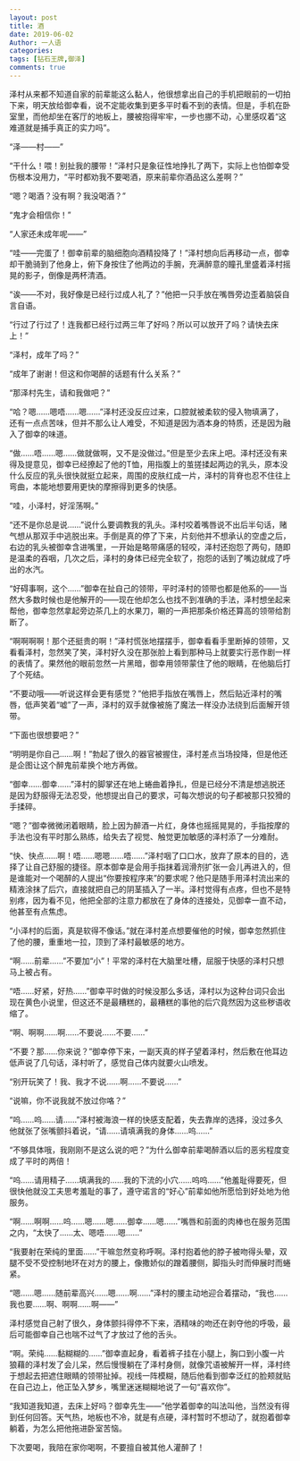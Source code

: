 ```yaml
---
layout: post
title: 酒
date: 2019-06-02
Author: 一人语
categories: 
tags: [钻石王牌,御泽]
comments: true
---
```

泽村从来都不知道自家的前辈能这么黏人，他很想拿出自己的手机把眼前的一切拍下来，明天放给御幸看，说不定能收集到更多平时看不到的表情。但是，手机在卧室里，而他却坐在客厅的地板上，腰被抱得牢牢，一步也挪不动，心里感叹着“这难道就是捕手真正的实力吗”。

“泽——村——”

“干什么！喂！别扯我的腰带！”泽村只是象征性地挣扎了两下，实际上也怕御幸受伤根本没用力，“平时都劝我不要喝酒，原来前辈你酒品这么差啊？”

“嗯？喝酒？没有啊？我没喝酒？”

“鬼才会相信你！”

“人家还未成年呢——”

“哇——完蛋了！御幸前辈的脑细胞向酒精投降了！”泽村想向后再移动一点，御幸却干脆骑到了他身上，俯下身按住了他两边的手腕，充满醉意的瞳孔里盛着泽村摇晃的影子，倒像是两杯清酒。

“诶——不对，我好像是已经行过成人礼了？”他把一只手放在嘴唇旁边歪着脑袋自言自语。

“行过了行过了！连我都已经行过两三年了好吗？所以可以放开了吗？请快去床上！”

“泽村，成年了吗？”

“成年了谢谢！但这和你喝醉的话题有什么关系？”

“那泽村先生，请和我做吧？”

“哈？嗯……嗯唔……嗯……”泽村还没反应过来，口腔就被柔软的侵入物填满了，还有一点点苦味，但并不那么让人难受，不知道是因为酒本身的特质，还是因为融入了御幸的味道。

“做……唔……嗯……做就做啊，又不是没做过。”但是至少去床上吧。泽村还没有来得及提意见，御幸已经撩起了他的T恤，用指腹上的茧搓揉起两边的乳头，原本没什么反应的乳头很快就挺立起来，周围的皮肤红成一片，泽村的背脊也忍不住往上弯曲，本能地想要用更快的摩擦得到更多的快感。

“哇，小泽村，好淫荡啊。”

“还不是你总是说……”说什么要调教我的乳头。泽村咬着嘴唇说不出后半句话，赌气想从那双手中逃脱出来。手倒是真的停了下来，片刻他并不想承认的空虚之后，右边的乳头被御幸含进嘴里，一开始是略带痛感的轻咬，泽村还抱怨了两句，随即是温柔的吞咽，几次之后，泽村的身体已经完全软了，抱怨的话到了嘴边就成了呼出的水汽。

“好碍事啊，这个……”御幸在扯自己的领带，平时泽村的领带也都是他系的——当然大多数时候也是他解开的——现在他却怎么也找不到准确的手法，泽村想坐起来帮他，御幸忽然拿起旁边茶几上的水果刀，唰的一声把那条价格还算高的领带给割断了。

“啊啊啊啊！那个还挺贵的啊！”泽村慌张地摆摆手，御幸看看手里断掉的领带，又看看泽村，忽然笑了笑，泽村好久没在那张脸上看到那种马上就要实行恶作剧一样的表情了。果然他的眼前忽然一片黑暗，御幸用领带蒙住了他的眼睛，在他脑后打了个死结。

“不要动哦——听说这样会更有感觉？”他把手指放在嘴唇上，然后贴近泽村的嘴唇，低声笑着“嘘”了一声，泽村的双手就像被施了魔法一样没办法绕到后面解开领带。

“下面也很想要吧？”

“明明是你自己……啊！”勃起了很久的器官被握住，泽村差点当场投降，但是他还是企图让这个醉鬼前辈换个地方再做。

“御幸……御幸……”泽村的脚掌还在地上蜷曲着挣扎，但是已经分不清是想逃脱还是因为舒服得无法忍受，他想提出自己的要求，可每次想说的句子都被那只狡猾的手揉碎。

“嗯？”御幸微微闭着眼睛，脸上因为醉酒一片红，身体也摇摇晃晃的，手指按摩的手法也没有平时那么熟练，给失去了视觉、触觉更加敏感的泽村添了一分难耐。

“快、快点……啊！唔……嗯嗯……唔……”泽村咽了口口水，放弃了原本的目的，选择了让自己舒服的捷径。原本御幸是会用手指抹着润滑剂扩张一会儿再进入的，但是谁能对一个喝醉的人提出“你要按程序来”的要求呢？他只是随手用泽村流出来的精液涂抹了后穴，直接就把自己的阴茎插入了一半。泽村觉得有点疼，但也不是特别疼，因为看不见，他把全部的注意力都放在了身体的连接处，见御幸一直不动，他甚至有点焦虑。

“小泽村的后面，真是软得不像话。”就在泽村差点想要催他的时候，御幸忽然抓住了他的腰，重重地一拉，顶到了泽村最敏感的地方。

“啊……前辈……”不要加“小”！平常的泽村在大脑里吐槽，屈服于快感的泽村只想马上被占有。

“唔……好紧，好热……”御幸平时做的时候没那么多话，泽村以为这种台词只会出现在黄色小说里，但这还不是最糟糕的，最糟糕的事他的后穴竟然因为这些秽语收缩了。

“啊、啊啊……啊……不要说……不要……”

“不要？那……你来说？”御幸停下来，一副天真的样子望着泽村，然后敷在他耳边低声说了几句话，泽村听了，感觉自己体内就要火山喷发。

“别开玩笑了！我、我才不说……啊……不要说……”

“说嘛，你不说我就不放过你咯？”

“呜……呜……请……”泽村被海浪一样的快感支配着，失去靠岸的选择，没过多久他就张了张嘴颤抖着说，“请……请填满我的身体……呜……”

“不够具体哦，我刚刚不是这么说的吧？”为什么御幸前辈喝醉酒以后的恶劣程度变成了平时的两倍！

“呜……请用精子……填满我的……我的下流的小穴……呜呜……”他羞耻得要死，但很快他就没工夫思考羞耻的事了，遵守诺言的“好心”前辈如他所愿恰到好处地为他服务。

“啊……啊啊……呜……嗯……嗯……御幸……嗯……”嘴唇和前面的肉棒也在服务范围之内，“太快了……太、嗯唔……嗯……”

“我要射在荣纯的里面……”干嘛忽然变称呼啊。泽村抱着他的脖子被吻得头晕，双腿不受不受控制地环在对方的腰上，像撒娇似的蹭着腰侧，脚指头时而伸展时而蜷紧。

“嗯……嗯……随前辈高兴……嗯……啊……”泽村的腰主动地迎合着摆动，“我也……我也要……啊、啊啊……啊——”

泽村感觉自己射了很久，身体颤抖得停不下来，酒精味的吻还在剥夺他的呼吸，最后可能御幸自己也喘不过气了才放过了他的舌头。

“啊。荣纯……黏糊糊的……”御幸直起身，看着裤子挂在小腿上，胸口到小腹一片狼藉的泽村发了会儿呆，然后慢慢躺在了泽村身侧，就像咒语被解开一样，泽村终于想起去把遮住眼睛的领带扯掉。视线一阵模糊，随后他看到御幸泛红的脸颊就贴在自己边上，他正坠入梦乡，嘴里迷迷糊糊地说了一句“喜欢你”。

“我知道我知道，去床上好吗？御幸先生——”他学着御幸的叫法叫他，当然没有得到任何回答。天气热，地板也不冷，就是有点硬，泽村暂时不想动了，就抱着御幸躺着，为怎么把他拖进卧室苦恼。

下次要喝，我陪在家你喝啊，不要擅自被其他人灌醉了！
